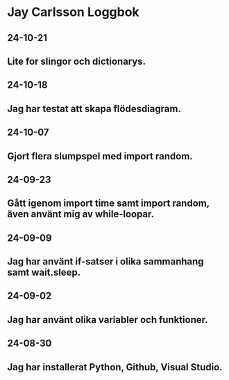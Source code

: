 Jay Carlsson Loggbok
====================
24-10-21
------------
Lite for slingor och dictionarys.
------------
24-10-18
------------
Jag har testat att skapa flödesdiagram.
------------
24-10-07
------------
Gjort flera slumpspel med import random.
------------
24-09-23
------------
Gått igenom import time samt import random, även använt mig av while-loopar.
------------
24-09-09
------------
Jag har använt if-satser i olika sammanhang samt wait.sleep.
------------
24-09-02
------------
Jag har använt olika variabler och funktioner.
------------
24-08-30
------------
Jag har installerat Python, Github, Visual Studio.
------------